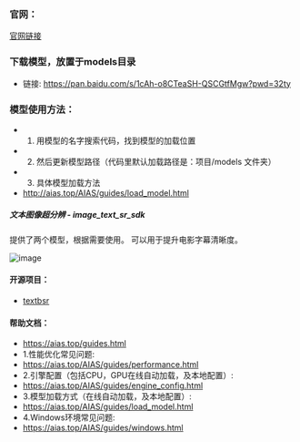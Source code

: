 ### 官网：
[官网链接](https://www.aias.top/)

### 下载模型，放置于models目录
- 链接: https://pan.baidu.com/s/1cAh-o8CTeaSH-QSCGtfMgw?pwd=32ty

### 模型使用方法：
- 1. 用模型的名字搜索代码，找到模型的加载位置
- 2. 然后更新模型路径（代码里默认加载路径是：项目/models 文件夹）
- 3. 具体模型加载方法
- http://aias.top/AIAS/guides/load_model.html

##### 文本图像超分辨 - image_text_sr_sdk
提供了两个模型，根据需要使用。
可以用于提升电影字幕清晰度。

![image](https://aias-home.oss-cn-beijing.aliyuncs.com/AIAS/OCR/images/TextSrExample.jpg)


#### 开源项目：
- [textbsr](https://github.com/csxmli2016/textbsr)

#### 帮助文档：
- https://aias.top/guides.html
- 1.性能优化常见问题:
- https://aias.top/AIAS/guides/performance.html
- 2.引擎配置（包括CPU，GPU在线自动加载，及本地配置）:
- https://aias.top/AIAS/guides/engine_config.html
- 3.模型加载方式（在线自动加载，及本地配置）:
- https://aias.top/AIAS/guides/load_model.html
- 4.Windows环境常见问题:
- https://aias.top/AIAS/guides/windows.html